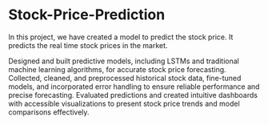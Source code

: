 # Stock-Price-Prediction
In this project, we have created a model to predict the stock price. It predicts the real time stock prices in the market.

Designed and built predictive models, including LSTMs and traditional machine learning algorithms, for accurate stock price forecasting.
Collected, cleaned, and preprocessed historical stock data, fine-tuned models, and incorporated error handling to ensure reliable performance and precise forecasting.
Evaluated predictions and created intuitive dashboards with accessible visualizations to present stock price trends and model comparisons effectively.
